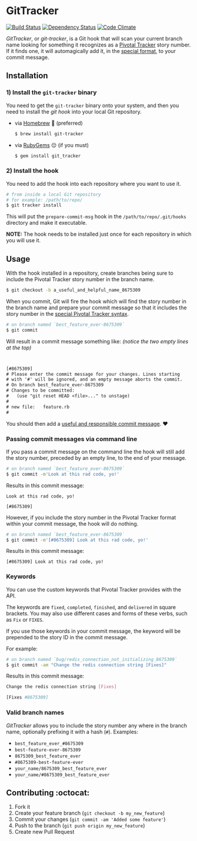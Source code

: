 # GitTracker

[![Build Status](https://secure.travis-ci.org/stevenharman/git_tracker.png)](http://travis-ci.org/stevenharman/git_tracker)
[![Dependency Status](https://gemnasium.com/stevenharman/git_tracker.png)](https://gemnasium.com/stevenharman/git_tracker)
[![Code Climate](https://codeclimate.com/github/stevenharman/git_tracker.png)](https://codeclimate.com/github/stevenharman/git_tracker)

*GitTracker*, or *git-tracker*, is a Git hook that will scan your current
branch name looking for something it recognizes as a [Pivotal Tracker][pt]
story number. If it finds one, it will automagically add it, in the [special
format][pt-format], to your commit message.

## Installation

### 1) Install the `git-tracker` binary

You need to get the `git-tracker` binary onto your system, and then you need to
install the *git hook* into your local Git repository.

- via [Homebrew][homebrew] :beers: (preferred)

  ```bash
  $ brew install git-tracker
  ```

- via [RubyGems][rubygems] :pensive: (if you must)

  ```bash
  $ gem install git_tracker
  ```

### 2) Install the hook

You need to add the hook into each repository where you want to use it.

```bash
# from inside a local Git repository
# for example: /path/to/repo/
$ git tracker install
```

This will put the `prepare-commit-msg` hook in the `/path/to/repo/.git/hooks`
directory and make it executable.

**NOTE:** The hook needs to be installed just once for each repository in which
you will use it.

## Usage

With the hook installed in a repository, create branches being sure to include
the Pivotal Tracker story number in the branch name.

```bash
$ git checkout -b a_useful_and_helpful_name_8675309
```

When you commit, Git will fire the hook which will find the story number in the
branch name and prepare your commit message so that it includes the story number
in the [special Pivotal Tracker syntax][pt-format].

```bash
# on branch named `best_feature_ever-8675309`
$ git commit
```

Will result in a commit message something like: *(notice the two empty lines at
the top)*

```diff


[#8675309]
# Please enter the commit message for your changes. Lines starting
# with '#' will be ignored, and an empty message aborts the commit.
# On branch best_feature_ever-8675309
# Changes to be committed:
#   (use "git reset HEAD <file>..." to unstage)
#
# new file:   feature.rb
#

```

You should then add a [useful and responsible commit message][tpope]. :heart:

### Passing commit messages via command line

If you pass a commit message on the command line the hook will still add the
story number, preceded by an empty line, to the end of your message.

```bash
# on branch named `best_feature_ever-8675309`
$ git commit -m'Look at this rad code, yo!'
```

Results in this commit message:

```
Look at this rad code, yo!

[#8675309]
```

However, if you include the story number in the Pivotal Tracker format within
your commit message, the hook will do nothing.

```bash
# on branch named `best_feature_ever-8675309`
$ git commit -m'[#8675309] Look at this rad code, yo!'
```

Results in this commit message:


```
[#8675309] Look at this rad code, yo!
```

### Keywords
You can use the custom keywords that Pivotal Tracker provides with the API.

The keywords are `fixed`, `completed`, `finished`, and `delivered` in square
brackets. You may also use different cases and forms of these verbs, such as
`Fix` or `FIXES`.

If you use those keywords in your commit message, the keyword will be prepended
to the story ID in the commit message.

For example:

```bash
# on branch named `bug/redis_connection_not_initializing_8675309`
$ git commit -am "Change the redis connection string [Fixes]"
```

Results in this commit message:

```bash
Change the redis connection string [Fixes]

[Fixes #8675309]
```

### Valid branch names

*GitTracker* allows you to include the story number any where in the branch
name, optionally prefixing it with a hash (`#`). Examples:

  - `best_feature_ever_#8675309`
  - `best-feature-ever-8675309`
  - `8675309_best_feature_ever`
  - `#8675309-best-feature-ever`
  - `your_name/8675309_best_feature_ever`
  - `your_name/#8675309_best_feature_ever`

## Contributing :octocat:

1. Fork it
2. Create your feature branch (`git checkout -b my_new_feature`)
3. Commit your changes (`git commit -am 'Added some feature'`)
4. Push to the branch (`git push origin my_new_feature`)
5. Create new Pull Request


[pt]: https://www.pivotaltracker.com/
[pt-format]: https://www.pivotaltracker.com/help/api?version=v3#scm_post_commit_message_syntax
[tpope]: http://tbaggery.com/2008/04/19/a-note-about-git-commit-messages.html
[homebrew]: http://mxcl.github.com/homebrew
[rubygems]: http://rubygems.org/gems/git_tracker

